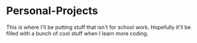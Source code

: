 # Personal-Projects
This is where I'll be putting stuff that isn't for school work.
Hopefully it'll be filled with a bunch of cool stuff when I learn more coding.

